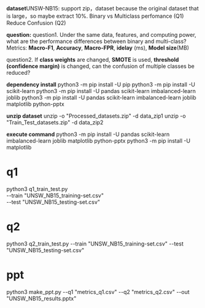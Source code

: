 **dataset**UNSW-NB15: support zip，dataset  because the original dataset that is large，so maybe extract 10%.
 Binary vs Multiclass perfomance (Q1)
           Reduce Confusion  (Q2)

**question:**
question1.
 Under the same data, features, and computing power, what are the performance differences between binary and multi-class? 
 Metrics: **Macro-F1**, **Accuracy**, **Macro-FPR**, **idelay** (ms), **Model size**(MB) 

 question2.
 If **class weights** are changed, **SMOTE** is used, **threshold (confidence margin)** is changed, can the confusion of multiple classes be reduced?

 **dependency install** 
python3 -m pip install -U pip
python3 -m pip install -U scikit-learn
python3 -m pip install -U pandas scikit-learn imbalanced-learn joblib
python3 -m pip install -U pandas scikit-learn imbalanced-learn joblib matplotlib python-pptx

 **unzip dataset** 
 unzip -o "Processed_datasets.zip" -d data_zip1
 unzip -o "Train_Test_datasets.zip" -d data_zip2

**execute command**
python3 -m pip install -U pandas scikit-learn imbalanced-learn joblib matplotlib python-pptx
python3 -m pip install -U matplotlib

# q1
python3 q1_train_test.py \
  --train "UNSW_NB15_training-set.csv" \
  --test  "UNSW_NB15_testing-set.csv"


# q2

python3 q2_train_test.py --train "UNSW_NB15_training-set.csv" --test "UNSW_NB15_testing-set.csv" 

# ppt
python3 make_ppt.py --q1 "metrics_q1.csv" --q2 "metrics_q2.csv" --out "UNSW_NB15_results.pptx"
